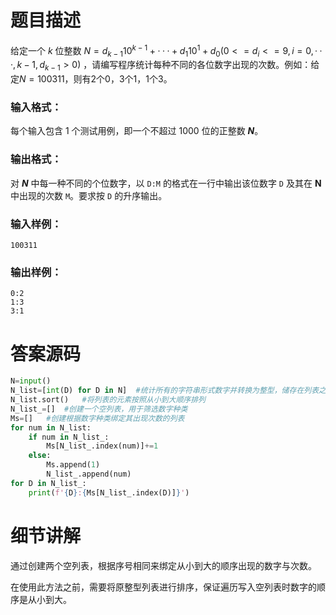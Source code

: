 # 题目描述

给定一个 $k$ 位整数 $N = d_{k-1}10^{k-1}+···+d_{1}10^{1}+d_{0}(0<=d_{i}<=9,i=0,···,k-1,d_{k-1}>0)$ ，请编写程序统计每种不同的各位数字出现的次数。例如：给定$N=100311$，则有2个0，3个1，1个3。

### 输入格式：

每个输入包含 1 个测试用例，即一个不超过 1000 位的正整数 **$N$**。

### 输出格式：

对 **$N$** 中每一种不同的个位数字，以 `D:M` 的格式在一行中输出该位数字 `D` 及其在 **N** 中出现的次数 `M`。要求按 `D` 的升序输出。

### 输入样例：

```in
100311
```

### 输出样例：

```out
0:2
1:3
3:1
```

# 答案源码

```python
N=input()
N_list=[int(D) for D in N]  #统计所有的字符串形式数字并转换为整型，储存在列表之中
N_list.sort()   #将列表的元素按照从小到大顺序排列
N_list_=[]  #创建一个空列表，用于筛选数字种类
Ms=[]   #创建根据数字种类绑定其出现次数的列表
for num in N_list:
    if num in N_list_:  
        Ms[N_list_.index(num)]+=1   
    else:
        Ms.append(1)
        N_list_.append(num)
for D in N_list_:
    print(f'{D}:{Ms[N_list_.index(D)]}')

```

# 细节讲解

通过创建两个空列表，根据序号相同来绑定从小到大的顺序出现的数字与次数。

在使用此方法之前，需要将原整型列表进行排序，保证遍历写入空列表时数字的顺序是从小到大。
